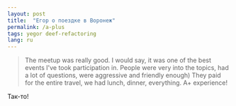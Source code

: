 ```yaml
---
layout: post
title:  "Егор о поездке в Воронеж"
permalink: /a-plus
tags: yegor deef-refactoring
lang: ru
---
```


> The meetup was really good. I would say, it was one of the best events I've
> took participation in. People were very into the topics, had a lot of
> questions, were aggressive and friendly enough) They paid for the entire
> travel, we had lunch, dinner, everything. A+ experience!

Так-то!

